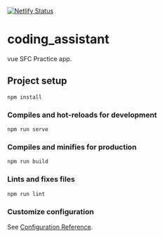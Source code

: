 [![Netlify Status](https://api.netlify.com/api/v1/badges/8739d799-d12a-4694-96c2-3fb05e1fef8f/deploy-status)](https://app.netlify.com/sites/confident-swartz-5e33f9/deploys)
# coding_assistant
vue SFC Practice app.

## Project setup
```
npm install
```

### Compiles and hot-reloads for development
```
npm run serve
```

### Compiles and minifies for production
```
npm run build
```

### Lints and fixes files
```
npm run lint
```

### Customize configuration
See [Configuration Reference](https://cli.vuejs.org/config/).
